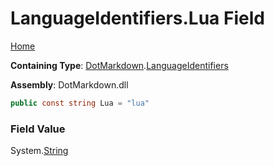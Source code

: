 <a name="_top"></a>

# LanguageIdentifiers\.Lua Field

[Home](../../../README.md#_top)

**Containing Type**: [DotMarkdown](../../README.md#_top)\.[LanguageIdentifiers](../README.md#_top)

**Assembly**: DotMarkdown\.dll

```csharp
public const string Lua = "lua"
```

### Field Value

System\.[String](https://docs.microsoft.com/en-us/dotnet/api/system.string)